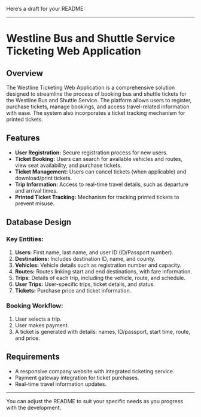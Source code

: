 Here’s a draft for your README:

---

# Westline Bus and Shuttle Service Ticketing Web Application

## Overview
The Westline Ticketing Web Application is a comprehensive solution designed to streamline the process of booking bus and shuttle tickets for the Westline Bus and Shuttle Service. The platform allows users to register, purchase tickets, manage bookings, and access travel-related information with ease. The system also incorporates a ticket tracking mechanism for printed tickets.

## Features
- **User Registration:** Secure registration process for new users.
- **Ticket Booking:** Users can search for available vehicles and routes, view seat availability, and purchase tickets.
- **Ticket Management:** Users can cancel tickets (when applicable) and download/print tickets.
- **Trip Information:** Access to real-time travel details, such as departure and arrival times.
- **Printed Ticket Tracking:** Mechanism for tracking printed tickets to prevent misuse.

## Database Design
### Key Entities:
1. **Users:** First name, last name, and user ID (ID/Passport number).
2. **Destinations:** Includes destination ID, name, and county.
3. **Vehicles:** Vehicle details such as registration number and capacity.
4. **Routes:** Routes linking start and end destinations, with fare information.
5. **Trips:** Details of each trip, including the vehicle, route, and schedule.
6. **User Trips:** User-specific trips, ticket details, and status.
7. **Tickets:** Purchase price and ticket information.

### Booking Workflow:
1. User selects a trip.
2. User makes payment.
3. A ticket is generated with details: names, ID/passport, start time, route, and price.

## Requirements
- A responsive company website with integrated ticketing service.
- Payment gateway integration for ticket purchases.
- Real-time travel information updates.

---

You can adjust the README to suit your specific needs as you progress with the development.